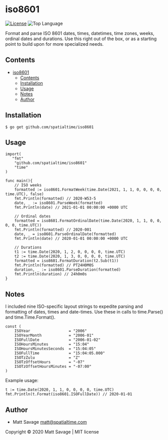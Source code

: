 # iso8601

[![License][license-image]][license-url]
![Top Language](https://img.shields.io/github/languages/top/spatialtime/iso8601?style=flat-square)

Format and parse ISO 8601 dates, times, datetimes, time zones, weeks, ordinal dates and durations.   Use this right out of the box, or as a starting point to build upon for more specialized needs.

## Contents

- [iso8601](#iso8601)
  - [Contents](#contents)
  - [Installation](#installation)
  - [Usage](#usage)
  - [Notes](#notes)
  - [Author](#author)


## Installation
```
$ go get github.com/spatialtime/iso8601
```

## Usage
```
import(
   "fmt"
    "github.com/spatialtime/iso8601"
    "time"
)

func main(){
    // ISO weeks
    formatted := iso8601.FormatWeek(time.Date(2021, 1, 1, 0, 0, 0, 0, time.UTC), false)
    fmt.Println(formatted) // 2020-W53-5
    date, _ := iso8601.ParseWeek(formatted)
    fmt.Println(date) // 2021-01-01 00:00:00 +0000 UTC

    // Ordinal dates 
    formatted = iso8601.FormatOrdinalDate(time.Date(2020, 1, 1, 0, 0, 0, 0, time.UTC))
    fmt.Println(formatted) // 2020-001
    date, _ = iso8601.ParseOrdinalDate(formatted)
    fmt.Println(date) // 2020-01-01 00:00:00 +0000 UTC

    // Durations
    t1 := time.Date(2020, 1, 2, 0, 0, 0, 0, time.UTC)
	t2 := time.Date(2020, 1, 3, 0, 0, 0, 0, time.UTC)
    formatted = iso8601.FormatDuration(t2.Sub(t1))
    fmt.Println(formatted) // PT24H0M0S
    duration, _ := iso8601.ParseDuration(formatted)
    fmt.Println(duration) // 24h0m0s
}
```
## Notes
I included nine ISO-specific layout strings to expedite parsing and formatting of dates, times and date-times.  Use these in calls to time.Parse() and time.Time.Format().
```
const (
	ISOYear                 = "2006"
	ISOYearMonth            = "2006-01"
	ISOFullDate             = "2006-01-02"
	ISOHoursMinutes         = "15:04"
	ISOHoursMinutesSeconds  = "15:04:05"
	ISOFullTime             = "15:04:05.000"
	ISOTzZulu               = "Z"
	ISOTzOffsetHours        = "-07"
	ISOTzOffsetHoursMinutes = "-07:00"
)
```
Example usage:
```
t := time.Date(2020, 1, 1, 0, 0, 0, 0, time.UTC)
fmt.Println(t.Format(iso8601.ISOFullDate)) // 2020-01-01
```

## Author

* Matt Savage matt@spatialtime.com 

Copyright © 2020 Matt Savage | MIT license

[license-image]: https://img.shields.io/:license-mit-blue.svg?style=flat-square
[license-url]: LICENSE
